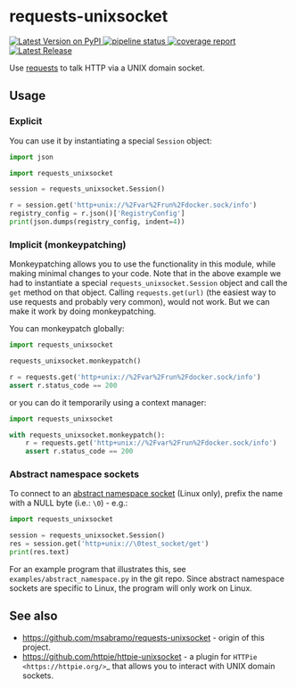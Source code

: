 # requests-unixsocket

<a href="https://badge.fury.io/py/requests-unixsocket2">
    <img src="https://badge.fury.io/py/requests-unixsocket2.svg" alt="Latest Version on PyPI" />
</a>
<a href="https://gitlab.com/thelabnyc/requests-unixsocket/-/commits/master">
    <img alt="pipeline status" src="https://gitlab.com/thelabnyc/requests-unixsocket/badges/master/pipeline.svg" />
</a>
<a href="https://gitlab.com/thelabnyc/requests-unixsocket/-/commits/master">
    <img alt="coverage report" src="https://gitlab.com/thelabnyc/requests-unixsocket/badges/master/coverage.svg" />
</a>
<a href="https://gitlab.com/thelabnyc/requests-unixsocket/-/releases">
    <img alt="Latest Release" src="https://gitlab.com/thelabnyc/requests-unixsocket/-/badges/release.svg" />
</a>

Use [requests](http://docs.python-requests.org/) to talk HTTP via a UNIX domain socket.

## Usage

### Explicit

You can use it by instantiating a special `Session` object:

```py
import json

import requests_unixsocket

session = requests_unixsocket.Session()

r = session.get('http+unix://%2Fvar%2Frun%2Fdocker.sock/info')
registry_config = r.json()['RegistryConfig']
print(json.dumps(registry_config, indent=4))
```


### Implicit (monkeypatching)

Monkeypatching allows you to use the functionality in this module, while making minimal changes to your code. Note that in the above example we had to instantiate a special `requests_unixsocket.Session` object and call the `get` method on that object. Calling `requests.get(url)` (the easiest way to use requests and probably very common), would not work. But we can make it work by doing monkeypatching.

You can monkeypatch globally:

```py
import requests_unixsocket

requests_unixsocket.monkeypatch()

r = requests.get('http+unix://%2Fvar%2Frun%2Fdocker.sock/info')
assert r.status_code == 200
```

or you can do it temporarily using a context manager:

```py
import requests_unixsocket

with requests_unixsocket.monkeypatch():
    r = requests.get('http+unix://%2Fvar%2Frun%2Fdocker.sock/info')
    assert r.status_code == 200
```

### Abstract namespace sockets

To connect to an [abstract namespace socket](https://utcc.utoronto.ca/~cks/space/blog/python/AbstractUnixSocketsAndPeercred) (Linux only), prefix the name with a NULL byte (i.e.: `\0`) - e.g.:

```py
import requests_unixsocket

session = requests_unixsocket.Session()
res = session.get('http+unix://\0test_socket/get')
print(res.text)
```

For an example program that illustrates this, see `examples/abstract_namespace.py` in the git repo. Since abstract namespace sockets are specific to Linux, the program will only work on Linux.

## See also

- https://github.com/msabramo/requests-unixsocket - origin of this project.
- https://github.com/httpie/httpie-unixsocket - a plugin for `HTTPie <https://httpie.org/>`_ that allows you to interact with UNIX domain sockets.
